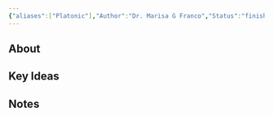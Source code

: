 ```yaml
---
{"aliases":["Platonic"],"Author":"Dr. Marisa G Franco","Status":"finished","ISBN":"‎978-0593331897","Cover":"https://images.isbndb.com/covers/18/97/9780593331897.jpg","Rating":"★★★★★💯","dg-publish":true,"dg-note-icon":"2","title":"Platonic: How the Science of Attachment Can Help You Make--and Keep--Friends","permalink":"/library/books/platonic-how-the-science-of-attachment-can-help-you-make-and-keep-friends/","dgPassFrontmatter":true,"noteIcon":"2","created":"","updated":""}
---
```


## About

## Key Ideas

## Notes
